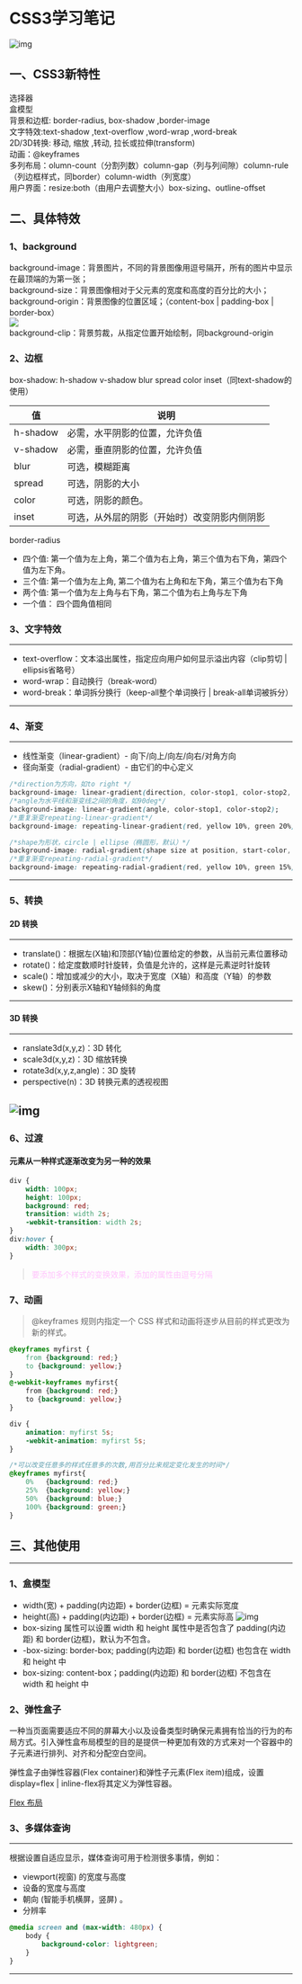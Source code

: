 # <h1>CSS3学习笔记</h1>
![img](https://p3-juejin.byteimg.com/tos-cn-i-k3u1fbpfcp/d8ef97c356ce478387aa069accc542cc~tplv-k3u1fbpfcp-zoom-crop-mark:1512:1512:1512:851.awebp)
## 一、CSS3新特性
<div>选择器</div>
<div>盒模型</div>
<div>背景和边框: border-radius, box-shadow ,border-image</div>
<div>文字特效:text-shadow ,text-overflow ,word-wrap ,word-break</div>
<div>2D/3D转换: 移动, 缩放 ,转动, 拉长或拉伸(transform)</div>
<div>动画：@keyframes</div>
<div>多列布局：olumn-count（分割列数）column-gap（列与列间隙）column-rule（列边框样式，同border）column-width（列宽度）</div>
<div>用户界面：resize:both（由用户去调整大小）box-sizing、outline-offset</div>

## 二、具体特效
###  1、background
<div>background-image：背景图片，不同的背景图像用逗号隔开，所有的图片中显示在最顶端的为第一张；</div>
<div>background-size：背景图像相对于父元素的宽度和高度的百分比的大小；</div>
<div>background-origin：背景图像的位置区域；（content-box | padding-box | border-box）</div>
<img src="https://p1-juejin.byteimg.com/tos-cn-i-k3u1fbpfcp/448131e4cf57406b8178e0b5e0417553~tplv-k3u1fbpfcp-zoom-in-crop-mark:4536:0:0:0.awebp">
<div>background-clip：背景剪裁，从指定位置开始绘制，同background-origin</div>

### 2、边框
<div>box-shadow: h-shadow v-shadow blur spread color inset（同text-shadow的使用）</div>
<table><thead><tr><th>值</th><th>说明</th></tr></thead><tbody><tr><td>h-shadow</td><td>必需，水平阴影的位置，允许负值</td></tr><tr><td>v-shadow</td><td>必需，垂直阴影的位置，允许负值</td></tr><tr><td>blur</td><td>可选，模糊距离</td></tr><tr><td>spread</td><td>可选，阴影的大小</td></tr><tr><td>color</td><td>可选，阴影的颜色。</td></tr><tr><td>inset</td><td>可选，从外层的阴影（开始时）改变阴影内侧阴影</td></tr></tbody></table>
<div>border-radius</div>
<ul>
<li>四个值: 第一个值为左上角，第二个值为右上角，第三个值为右下角，第四个值为左下角。</li>
<li>三个值: 第一个值为左上角, 第二个值为右上角和左下角，第三个值为右下角</li>
<li>两个值: 第一个值为左上角与右下角，第二个值为右上角与左下角</li>
<li>一个值： 四个圆角值相同</li>
</ul>

### 3、文字特效
---
 - text-overflow：文本溢出属性，指定应向用户如何显示溢出内容（clip剪切 | ellipsis省略号）
 - word-wrap：自动换行（break-word）
 - word-break：单词拆分换行（keep-all整个单词换行 | break-all单词被拆分）
---

### 4、渐变
---
- 线性渐变（linear-gradient）- 向下/向上/向左/向右/对角方向
- 径向渐变（radial-gradient）- 由它们的中心定义
``` css
/*direction为方向，如to right */
background-image: linear-gradient(direction, color-stop1, color-stop2, ...);
/*angle为水平线和渐变线之间的角度，如90deg*/
background-image: linear-gradient(angle, color-stop1, color-stop2);
/*重复渐变repeating-linear-gradient*/
background-image: repeating-linear-gradient(red, yellow 10%, green 20%);

/*shape为形状，circle | ellipse（椭圆形，默认）*/
background-image: radial-gradient(shape size at position, start-color, ..., last-color);
/*重复渐变repeating-radial-gradient*/
background-image: repeating-radial-gradient(red, yellow 10%, green 15%);
```
---

### 5、转换

####  2D 转换
---
- translate()：根据左(X轴)和顶部(Y轴)位置给定的参数，从当前元素位置移动
- rotate()：给定度数顺时针旋转，负值是允许的，这样是元素逆时针旋转
- scale()：增加或减少的大小，取决于宽度（X轴）和高度（Y轴）的参数
- skew()：分别表示X轴和Y轴倾斜的角度
---

####  3D 转换
---
- ranslate3d(x,y,z)：3D 转化
- scale3d(x,y,z)：3D 缩放转换
- rotate3d(x,y,z,angle)：3D 旋转
- perspective(n)：3D 转换元素的透视视图

![img](https://p9-juejin.byteimg.com/tos-cn-i-k3u1fbpfcp/78c6c19d88f64bae96b21ae3393aefba~tplv-k3u1fbpfcp-zoom-in-crop-mark:4536:0:0:0.awebp)
---

### 6、过渡
#### 元素从一种样式逐渐改变为另一种的效果
``` css
div {
    width: 100px;
    height: 100px;
    background: red;
    transition: width 2s;
    -webkit-transition: width 2s;
}
div:hover {
    width: 300px;
}
```
> <div style="color: #ffc2fc;">要添加多个样式的变换效果，添加的属性由逗号分隔</div>

### 7、动画
> @keyframes 规则内指定一个 CSS 样式和动画将逐步从目前的样式更改为新的样式。

``` css
@keyframes myfirst {
    from {background: red;}
    to {background: yellow;}
}
@-webkit-keyframes myfirst{
    from {background: red;}
    to {background: yellow;}
}

div {
    animation: myfirst 5s;
    -webkit-animation: myfirst 5s;
}

/*可以改变任意多的样式任意多的次数,用百分比来规定变化发生的时间*/
@keyframes myfirst{
    0%   {background: red;}
    25%  {background: yellow;}
    50%  {background: blue;}
    100% {background: green;}
}
```

## 三、其他使用
---
### 1、盒模型
- width(宽) + padding(内边距) + border(边框) = 元素实际宽度
- height(高) + padding(内边距) + border(边框) = 元素实际高
![img](https://p3-juejin.byteimg.com/tos-cn-i-k3u1fbpfcp/a50f006498a34bb7a641051bdd43f317~tplv-k3u1fbpfcp-zoom-in-crop-mark:4536:0:0:0.awebp)
- box-sizing 属性可以设置 width 和 height 属性中是否包含了 padding(内边距) 和 border(边框)，默认为不包含。
- -box-sizing: border-box; padding(内边距) 和 border(边框) 也包含在 width 和 height 中
- box-sizing: content-box；padding(内边距) 和 border(边框) 不包含在 width 和 height 中
### 2、弹性盒子
一种当页面需要适应不同的屏幕大小以及设备类型时确保元素拥有恰当的行为的布局方式。引入弹性盒布局模型的目的是提供一种更加有效的方式来对一个容器中的子元素进行排列、对齐和分配空白空间。

弹性盒子由弹性容器(Flex container)和弹性子元素(Flex item)组成，设置 display=flex | inline-flex将其定义为弹性容器。

<a href="https://link.juejin.cn?target=https%3A%2F%2Fwww.ruanyifeng.com%2Fblog%2F2015%2F07%2Fflex-grammar.html" target="_blank" title="https://www.ruanyifeng.com/blog/2015/07/flex-grammar.html" ref="nofollow noopener noreferrer">Flex 布局</a>

### 3、多媒体查询
---
根据设置自适应显示，媒体查询可用于检测很多事情，例如：
- viewport(视窗) 的宽度与高度
- 设备的宽度与高度
- 朝向 (智能手机横屏，竖屏) 。
- 分辨率
``` css
@media screen and (max-width: 480px) {
    body {
        background-color: lightgreen;
    }
}
```
---






